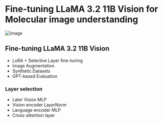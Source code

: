 # Fine-tuning LLaMA 3.2 11B Vision for Molecular image understanding

![image](https://github.com/user-attachments/assets/0644ded7-964b-4e1c-adbe-d1f626f334df)


## Fine-tuning LLaMA 3.2 11B Vision

- LoRA + Selective Layer fine-tuning
- Image Augmentation
- Synthetic Datasets
- GPT-based Evaluation

### Layer selection
- Later Vision MLP
- Vision encoder LayerNorm
- Language encoder MLP
- Cross-attention layer
